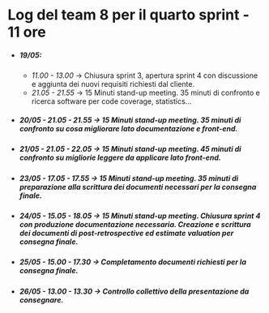Log del team 8 per il __quarto sprint__  - 11 ore
==============
* ##### __19/05__:
	* *11.00 - 13.00* &rarr; Chiusura sprint 3, apertura sprint 4 con discussione e aggiunta dei nuovi requisiti richiesti dal cliente.
	* *21.05 - 21.55* &rarr; 15 Minuti stand-up meeting. 35 minuti di confronto e ricerca software per code coverage, statistics...
* ##### __20/05__ - *21.05 - 21.55* &rarr; 15 Minuti stand-up meeting. 35 minuti di confronto su cosa migliorare lato documentazione e front-end.
* ##### __21/05__ - *21.05 - 22.05* &rarr; 15 Minuti stand-up meeting. 45 minuti di confronto su migliorie leggere da applicare lato front-end.
* ##### __23/05__ - *17.05 - 17.55* &rarr; 15 Minuti stand-up meeting. 35 minuti di preparazione alla scrittura dei documenti necessari per la consegna finale.
* ##### __24/05__ - *15.05 - 18.05* &rarr; 15 Minuti stand-up meeting. Chiusura sprint 4 con produzione documentazione necessaria. Creazione e scrittura dei documenti di post-retrospective ed estimate valuation per consegna finale.
* ##### __25/05__ - *15.00 - 17.30* &rarr; Completamento documenti richiesti per la consegna finale.
* ##### __26/05__ - *13.00 - 13.30* &rarr; Controllo collettivo della presentazione da consegnare.